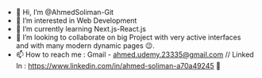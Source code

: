 - 👋 Hi, I’m @AhmedSoliman-Git
- 👀 I’m interested in Web Development
- 🌱 I’m currently learning Next.js-React.js
- 💞️ I’m looking to collaborate on big Project with very active interfaces and with many modern dynamic pages 😉.
- 📫 How to reach me : Gmail - ahmed.udemy.23335@gmail.com // Linked In : https://www.linkedin.com/in/ahmed-soliman-a70a49245 🔗

